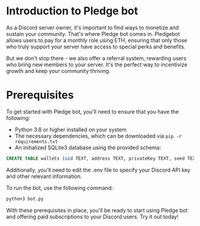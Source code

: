 # Introduction to Pledge bot

As a Discord server owner, it's important to find ways to monetize and sustain your community. That's where Pledge bot comes in. Pledgebot allows users to pay for a monthly role using ETH, ensuring that only those who truly support your server have access to special perks and benefits.

But we don't stop there - we also offer a referral system, rewarding users who bring new members to your server. It's the perfect way to incentivize growth and keep your community thriving.

# Prerequisites

To get started with Pledge bot, you'll need to ensure that you have the following:
- Python 3.8 or higher installed on your system
- The necessary dependencies, which can be downloaded via `pip -r requirements.txt`
- An initialized SQLite3 database using the provided schema:

```sql
CREATE TABLE wallets (uid TEXT, address TEXT, privateKey TEXT, seed TEXT, expiry TEXT, gotRole INT, referral TEXT, txn TEXT);
```

Additionally, you'll need to edit the .env file to specify your Discord API key and other relevant information.

To run the bot, use the following command:

```sh
python3 bot.py
```

With these prerequisites in place, you'll be ready to start using Pledge bot and offering paid subscriptions to your Discord users. Try it out today!